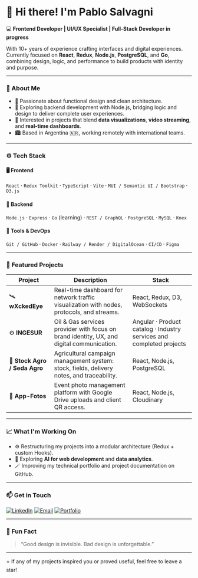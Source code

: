 # 👋 Hi there! I'm Pablo Salvagni

💻 **Frontend Developer | UI/UX Specialist | Full-Stack Developer in progress**

With 10+ years of experience crafting interfaces and digital experiences.  
Currently focused on **React**, **Redux**, **Node.js**, **PostgreSQL**, and **Go**, combining design, logic, and performance to build products with identity and purpose.

---

### 🧠 About Me

- 🧩 Passionate about functional design and clean architecture.  
- 🌱 Exploring backend development with Node.js, bridging logic and design to deliver complete user experiences.  
- 🎯 Interested in projects that blend **data visualizations**, **video streaming**, and **real-time dashboards**.  
- 🏙 Based in Argentina 🇦🇷, working remotely with international teams.  

---

### ⚙️ Tech Stack

#### 🖥️ Frontend
`React` · `Redux Toolkit` · `TypeScript` · `Vite` · `MUI / Semantic UI / Bootstrap` · `D3.js`

#### 🧩 Backend
`Node.js` · `Express` · `Go` (learning) · `REST / GraphQL` · `PostgreSQL` · `MySQL` · `Knex` 

#### 🧰 Tools & DevOps
`Git / GitHub` · `Docker` · `Railway / Render / DigitalOcean` · `CI/CD` · `Figma`

---

### 🧭 Featured Projects

| Project | Description | Stack |
|----------|--------------|--------|
| 🛰️ **wXckedEye** | Real-time dashboard for network traffic visualization with nodes, protocols, and streams. | React, Redux, D3, WebSockets |
| ⚙️ **INGESUR** | Oil & Gas services provider with focus on brand identity, UX, and digital communication. | Angular · Product catalog · Industry services and completed projects |
| 🌾 **Stock Agro / Seda Agro** | Agricultural campaign management system: stock, fields, delivery notes, and traceability. | React, Node.js, PostgreSQL |
| 📸 **App-Fotos** | Event photo management platform with Google Drive uploads and client QR access. | React, Node.js, Cloudinary |

---

### 📈 What I'm Working On

- ⚙️ Restructuring my projects into a modular architecture (Redux + custom Hooks).  
- 🧠 Exploring **AI for web development** and **data analytics**.  
- 🪄 Improving my technical portfolio and project documentation on GitHub.  

---

### 📫 Get in Touch

[![LinkedIn](https://img.shields.io/badge/-Pablo_Salvagni-blue?logo=Linkedin&logoColor=white&style=flat-square)](https://www.linkedin.com/in/pablosalvagni)
[![Email](https://img.shields.io/badge/-pablosalvagni%40gmail.com-red?logo=gmail&logoColor=white&style=flat-square)](mailto:pablosalvagni@gmail.com)
[![Portfolio](https://img.shields.io/badge/-Portfolio-black?logo=githubpages&style=flat-square)](https://pablosalvagni.github.io)

---

### 🧩 Fun Fact
> “Good design is invisible. Bad design is unforgettable.”

---

⭐️ If any of my projects inspired you or proved useful, feel free to leave a star!
